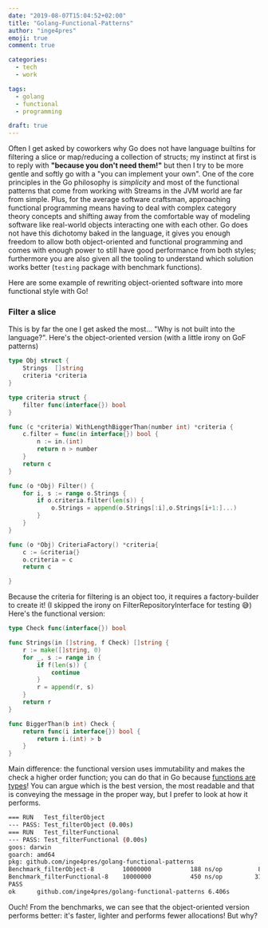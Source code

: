 ```yaml
---
date: "2019-08-07T15:04:52+02:00"
title: "Golang-Functional-Patterns"
author: "inge4pres"
emoji: true
comment: true

categories:
  - tech
  - work

tags:
  - golang
  - functional
  - programming

draft: true
---
```


Often I get asked by coworkers why Go does not have language builtins for filtering a slice or map/reducing a collection of structs; my instinct at first is to reply with **"because you don't need them!"** but then I try to be more gentle and softly go with a "you can implement your own".
One of the core principles in the Go philosophy is _simplicity_ and most of the functional patterns that come from working with Streams in the JVM world are far from simple.
Plus, for the average software craftsman, approaching functional programming means having to deal with complex category theory concepts and shifting away from the comfortable way of modeling software like real-world objects interacting one with each other.
Go does not have this dichotomy baked in the language, it gives you enough freedom to allow both object-oriented and functional programming and comes with enough power to still have good performance from both styles; furthermore you are also given all the tooling to understand which solution works better (`testing` package with benchmark functions).

Here are some example of rewriting object-oriented software into more functional style with Go!

### Filter a slice

This is by far the one I get asked the most... "Why is not built into the language?". 
Here's the object-oriented version (with a little irony on GoF patterns)

```go
type Obj struct {
	Strings  []string
	criteria *criteria
}

type criteria struct {
	filter func(interface{}) bool
}

func (c *criteria) WithLengthBiggerThan(number int) *criteria {
	c.filter = func(in interface{}) bool {
		n := in.(int)
		return n > number
	}
	return c
}

func (o *Obj) Filter() {
	for i, s := range o.Strings {
		if o.criteria.filter(len(s)) {
			o.Strings = append(o.Strings[:i],o.Strings[i+1:]...)
		}
	}
}

func (o *Obj) CriteriaFactory() *criteria{
	c := &criteria{}
	o.criteria = c
	return c

}
```

Because the criteria for filtering is an object too, it requires a factory-builder to create it! (I skipped the irony on FilterRepositoryInterface for testing 😅) 
Here's the functional version:

```go
type Check func(interface{}) bool

func Strings(in []string, f Check) []string {
	r := make([]string, 0)
	for _, s := range in {
		if f(len(s)) {
			continue
		}
		r = append(r, s)
	}
	return r
}

func BiggerThan(b int) Check {
	return func(i interface{}) bool {
		return i.(int) > b
	}
}
```

Main difference: the functional version uses immutability and makes the check a higher order function; you can do that in Go because [functions are types](https://tour.golang.org/moretypes/24)!
You can argue which is the best version, the most readable and that is conveying the message in the proper way, but I prefer to look at how it performs.

```bash
=== RUN   Test_filterObject
--- PASS: Test_filterObject (0.00s)
=== RUN   Test_filterFunctional
--- PASS: Test_filterFunctional (0.00s)
goos: darwin
goarch: amd64
pkg: github.com/inge4pres/golang-functional-patterns
Benchmark_filterObject-8       	10000000	       188 ns/op	      80 B/op	       9 allocs/op
Benchmark_filterFunctional-8   	10000000	       450 ns/op	     312 B/op	      12 allocs/op
PASS
ok  	github.com/inge4pres/golang-functional-patterns	6.406s
``` 

Ouch!
From the benchmarks, we can see that the object-oriented version performs better:
it's faster, lighter and performs fewer allocations! But why?
